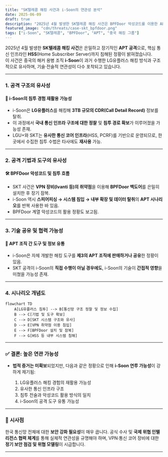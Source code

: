 ```yaml
---
title: "SK텔레콤 해킹 사건과 i-Soon의 연관성 분석"
date: 2025-06-09
draft: true
description: "2025년 4월 발생한 SK텔레콤 해킹 사건은 BPFDoor 악성코드를 이용한 APT 공격으로, 중국 해커 용병 조직 i-Soon의 침투 방식과 전략적 유사성이 다수 발견됩니다."
featured_image: "cdn/threats/case-skt_bpfdoor.png"
tags: ["i-Soon", "SK텔레콤", "BPFDoor", "APT", "중국 해킹 그룹"]
---
```


2025년 4월 발생한 **SK텔레콤 해킹 사건**은 은밀하고 장기적인 **APT 공격**으로, 핵심 통신 인프라인 **HSS**(Home Subscriber Server)까지 침해된 정황이 밝혀졌습니다.  
이 사건은 중국의 해커 용병 조직 **i-Soon**이 과거 수행한 LG유플러스 해킹 방식과 구조적으로 유사하며, 기술·전술적 연관성이 다수 포착되고 있습니다.

<!--more-->
---

### 1. **공격 구조의 유사성**
#### 🧭 **i-Soon의 침투 경험 재활용 가능성**
- i-Soon은 **LG유플러스**를 해킹해 **3TB 규모의 CDR(Call Detail Record)** 정보를 탈취.
- 이 과정에서 **국내 통신 인프라 구조에 대한 정찰** 및 **침투 경로 확보**가 이루어졌을 가능성 존재.
- LGU+와 SKT는 **유사한 통신 코어 인프라**(HSS, PCRF)를 기반으로 운영되므로, 한 곳에서 수집한 침투 수법은 타사에도 **재사용** 가능.

---

### 2. **공격 기법과 도구의 유사성**
#### 🛠️ **BPFDoor 악성코드 및 침투 흐름**
- SKT 사건은 **VPN 장비(Ivanti 등)의 취약점**을 이용해 **BPFDoor 백도어**를 은밀히 설치한 후 장기 잠복.
- i-Soon 역시 **스피어피싱 → 시스템 침입 → 내부 확장 및 데이터 탈취**의 **APT 시나리오**를 반복 사용한 바 있음.
- BPFDoor 계열 악성코드의 활용 정황도 보고됨.

---

### 3. **기술 공유 및 협력 가능성**
#### 🔄 **APT 조직 간 도구 및 정보 유통**
- i-Soon은 자체 개발한 해킹 도구를 **제3의 APT 조직에 판매하거나 공유**한 정황이 있음.
- SKT 공격이 i-Soon의 **직접 수행이 아닐 경우에도**, i-Soon의 기술이 **간접적 영향**을 미쳤을 가능성 존재.

---

### 4. **시나리오 개념도**

```mermaid
flowchart TD
    A[LG유플러스 침투] --> B[통신망 구조 정찰 및 정보 수집]
    B --> C[기법 및 도구 확보]
    C --> D[SKT 시스템 구조와 유사]
    D --> E[VPN 취약점 이용 침입]
    E --> F[BPFDoor 설치 및 잠복]
    F --> G[HSS 등 내부 시스템 침해]
````

---

### ✅ **결론: 높은 연관 가능성**

* **법적 증거는 미확보**되었지만, 다음과 같은 정황으로 인해 **i-Soon 연루 가능성**이 강하게 제기됨:

  1. LG유플러스 해킹 경험의 재활용 가능성
  2. 유사한 통신 인프라 구조
  3. 침투 전술과 악성코드 활용 방식의 일치
  4. i-Soon의 공격 도구 유통 가능성

---

### 📌 **시사점**

한국 통신망 전체에 대한 **보안 강화 필요성**이 매우 큽니다.
공식 수사 및 **국제 위협 인텔리전스 협력 체계**를 통해 실체적 연관성을 규명해야 하며, VPN·통신 코어 장비에 대한 **정기 보안 점검 및 위협 모델링**이 시급합니다.

---
